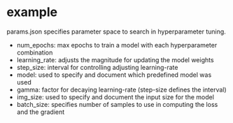 # example

params.json specifies parameter space to search in hyperparameter tuning.
- num_epochs: max epochs to train a model with each hyperparameter combination
- learning_rate: adjusts the magnitude for updating the model weights
- step_size: interval for controlling adjusting learning-rate
- model: used to specify and document which predefined model was used
- gamma: factor for decaying learning-rate (step-size defines the interval)
- img_size: used to specify and document the input size for the model
- batch_size: specifies number of samples to use in computing the loss and the gradient